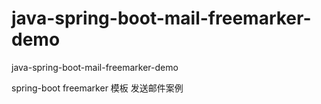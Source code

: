 # java-spring-boot-mail-freemarker-demo
java-spring-boot-mail-freemarker-demo




spring-boot freemarker 模板 发送邮件案例